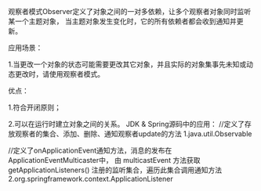 观察者模式Observer定义了对象之间的一对多依赖，让多个观察者对象同时监听某一个主题对象，
当主题对象发生变化时，它的所有依赖者都会收到通知并更新。

应用场景：

1.当更改一个对象的状态可能需要更改其它对象，并且实际的对象集事先未知或动态更改时，请使用观察者模式。

优点：

1.符合开闭原则；

2.可以在运行时建立对象之间的关系。
JDK & Spring源码中的应用：
//定义了存放观察者的集合、添加、删除、通知观察者update的方法
1.java.util.Observable

//定义了onApplicationEvent通知方法，消息的发布在ApplicationEventMulticaster中，
由 multicastEvent 方法获取 getApplicationListeners() 注册的监听集合，遍历此集合调用通知方法
2.org.springframework.context.ApplicationListener
